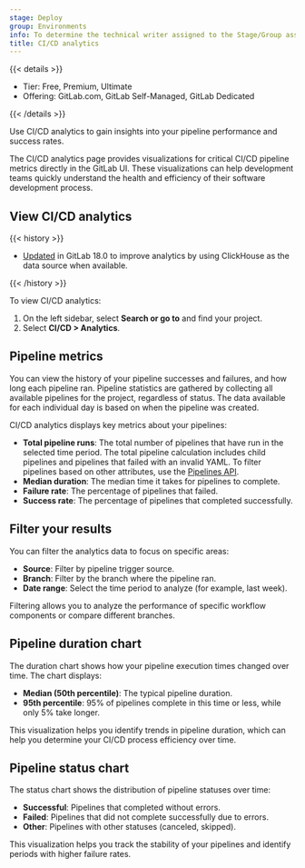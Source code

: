 ```yaml
---
stage: Deploy
group: Environments
info: To determine the technical writer assigned to the Stage/Group associated with this page, see https://handbook.gitlab.com/handbook/product/ux/technical-writing/#assignments
title: CI/CD analytics
---
```


{{< details >}}

- Tier: Free, Premium, Ultimate
- Offering: GitLab.com, GitLab Self-Managed, GitLab Dedicated

{{< /details >}}

Use CI/CD analytics to gain insights into your pipeline performance and success rates.

The CI/CD analytics page provides visualizations for critical CI/CD pipeline metrics directly in the GitLab UI.
These visualizations can help development teams quickly understand the health and efficiency of their software development process.

## View CI/CD analytics

{{< history >}}

- [Updated](https://gitlab.com/gitlab-org/gitlab/-/issues/353607) in GitLab 18.0 to improve analytics by using ClickHouse as the data source when available.

{{< /history >}}

To view CI/CD analytics:

1. On the left sidebar, select **Search or go to** and find your project.
1. Select **CI/CD > Analytics**.

## Pipeline metrics

You can view the history of your pipeline successes and failures, and how long each pipeline ran.
Pipeline statistics are gathered by collecting all available pipelines for the
project, regardless of status. The data available for each individual day is based
on when the pipeline was created.

CI/CD analytics displays key metrics about your pipelines:

- **Total pipeline runs**: The total number of pipelines that have run in the selected time period. The total pipeline calculation includes child pipelines and pipelines that failed with an invalid YAML.
  To filter pipelines based on other attributes, use the [Pipelines API](../../api/pipelines.md#list-project-pipelines).
- **Median duration**: The median time it takes for pipelines to complete.
- **Failure rate**: The percentage of pipelines that failed.
- **Success rate**: The percentage of pipelines that completed successfully.

## Filter your results

You can filter the analytics data to focus on specific areas:

- **Source**: Filter by pipeline trigger source.
- **Branch**: Filter by the branch where the pipeline ran.
- **Date range**: Select the time period to analyze (for example, last week).

Filtering allows you to analyze the performance of specific workflow components or compare different branches.

## Pipeline duration chart

The duration chart shows how your pipeline execution times changed over time. The chart displays:

- **Median (50th percentile)**: The typical pipeline duration.
- **95th percentile**: 95% of pipelines complete in this time or less, while only 5% take longer.

This visualization helps you identify trends in pipeline duration, which can help you determine your CI/CD process efficiency over time.

## Pipeline status chart

The status chart shows the distribution of pipeline statuses over time:

- **Successful**: Pipelines that completed without errors.
- **Failed**: Pipelines that did not complete successfully due to errors.
- **Other**: Pipelines with other statuses (canceled, skipped).

This visualization helps you track the stability of your pipelines and identify periods with higher failure rates.
